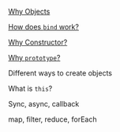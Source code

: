 [Why Objects](why_objects)

[How does `bind` work?](how_does_bind_work)

<!-- [How to define behaviour in an object?](behaviour_in_an_object) -->

[Why Constructor?](why_constructor)

[Why `prototype`?](why_prototype)

Different ways to create objects

What is `this`?

Sync, async, callback

map, filter, reduce, forEach
